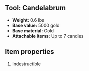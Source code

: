 ## Tool: Candelabrum

- **Weight:** 0.6 lbs
- **Base value:** 5000 gold
- **Base material:** Gold
- **Attachable items:** Up to 7 candles

## Item properties

1. Indestructible
